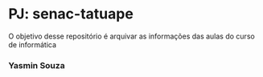# PJ: senac-tatuape
O objetivo desse repositório é arquivar as informações das aulas do curso de informática

### Yasmin Souza
